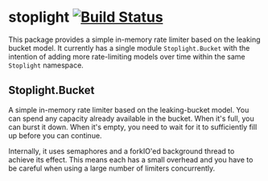 # stoplight [![Build Status](https://travis-ci.org/Soostone/stoplight.svg?branch=master)](https://travis-ci.org/Soostone/stoplight)

This package provides a simple in-memory rate limiter based on the
leaking bucket model. It currently has a single module
`Stoplight.Bucket` with the intention of adding more rate-limiting
models over time within the same `Stoplight` namespace.


## Stoplight.Bucket

A simple in-memory rate limiter based on the leaking-bucket model. You
can spend any capacity already available in the bucket. When it's
full, you can burst it down. When it's empty, you need to wait for it
to sufficiently fill up before you can continue.

Internally, it uses semaphores and a forkIO'ed background thread to
achieve its effect. This means each has a small overhead and you have
to be careful when using a large number of limiters concurrently.
